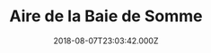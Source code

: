 ---
date: 2018-08-07T23:03:42.000Z
title: Aire de la Baie de Somme
latitude: 50.16774279477733
longitude: 1.7547994395395308
category: checkin
---